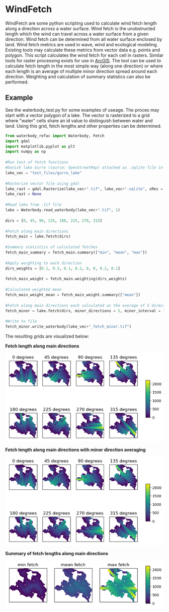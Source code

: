 # WindFetch
WindFetch are some python scripting used to calculate wind fetch length along a direction across a water surface. Wind fetch is the unobstructed length which the wind can travel across a water surface from a given direction. Wind fetch can be determined from all water surface enclosed by land. Wind fetch metrics are used in wave, wind and ecological modeling. Existing tools may calculate these metrics from vector data e.g. points and polygon. This script calculates the wind fetch for each cell in rasters. Similar tools for raster processing exists for use in [ArcGIS](https://umesc.usgs.gov/management/dss/wind_fetch_wave_models_2012update.html). The tool can be used to calculate fetch length in the most simple way (along one direction) or where each length is an average of multiple minor direction spread around each direction. Weighting and calculation of summary statistics can also be performed. 

## Example 
See the waterbody_test.py for some examples of useage. The proces may start with a vector polygon of a lake. The vector is rasterized to a grid where "water" cells share an id value to distinguish between water and land. Using this grid, fetch lengths and other properties can be determined.

```python
from waterbody_refac import Waterbody, Fetch
import gdal
import matplotlib.pyplot as plt
import numpy as np

#Run test of fetch functions
#Danish lake Gurre (source: OpenStreetMap) attached as .sqlite file in projected crs 
lake_vec = "test_files/gurre_lake"

#Rasterize vector file using gdal
lake_rast = gdal.Rasterize(lake_vec+".tif", lake_vec+".sqlite", xRes = 5, yRes = 5, burnValues = [1], noData = 0, outputType = gdal.GDT_Byte, creationOptions = ["COMPRESS=LZW"], )
lake_rast = None

#Read lake from .tif file
lake = Waterbody.read_waterbody(lake_vec+".tif", 1)

dirs = [0, 45, 90, 135, 180, 225, 270, 315]

#Fetch along main directions
fetch_main = lake.fetch(dirs)

#Summary statistics of calculated fetches
fetch_main_summary = fetch_main.summary(["min", "mean", "max"])

#Apply weighting to each direction
dirs_weights = [0.1, 0.3, 0.1, 0.2, 0, 0, 0.2, 0.1]

fetch_main_weight = fetch_main.weighting(dirs_weights)

#Calculated weighted mean
fetch_main_weight_mean = fetch_main_weight.summary(["mean"])

#Fetch along main directions each calculated as the average of 5 directions with a distance of 3 degrees
fetch_minor = lake.fetch(dirs, minor_directions = 5, minor_interval = 3)

#Write to file
fetch_minor.write_waterbody(lake_vec+"_fetch_minor.tif")
```
 
The resulting grids are visualized below:

**Fetch length along main directions**

![alt text](https://github.com/KennethTM/WindFetch/blob/master/test_files/gurre_lake_fetch_main.png)

**Fetch length along main directions with minor direction averaging**

![alt text](https://github.com/KennethTM/WindFetch/blob/master/test_files/gurre_lake_fetch_minor.png)

**Summary of fetch lengths along main directions**

![alt text](https://github.com/KennethTM/WindFetch/blob/master/test_files/gurre_lake_fetch_main_summary.png)
